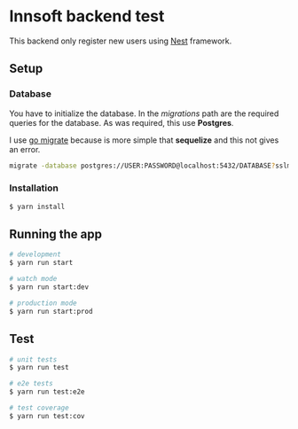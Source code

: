 # Innsoft backend test
This backend only register new users using [Nest](https://github.com/nestjs/nest) framework.

## Setup

### Database
You have to initialize the database. In the *migrations* path are the required queries for the database. As was required, this use **Postgres**.

I use [go migrate](https://github.com/golang-migrate/migrate) because is more simple that **sequelize** and this not gives an error.

```sh
migrate -database postgres://USER:PASSWORD@localhost:5432/DATABASE?sslmode=disable -path migrations up
```

### Installation

```bash
$ yarn install
```

## Running the app

```bash
# development
$ yarn run start

# watch mode
$ yarn run start:dev

# production mode
$ yarn run start:prod
```

## Test

```bash
# unit tests
$ yarn run test

# e2e tests
$ yarn run test:e2e

# test coverage
$ yarn run test:cov
```
